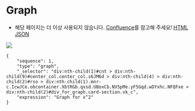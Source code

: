 # Graph
- 해당 페이지는 더 이상 사용되지 않습니다. [Confluence](https://ascentkorea.atlassian.net/wiki/spaces/CJHZ/pages/397606925/Features)를 참고해 주세요!
[HTML](https://ascentkorea-docs.github.io/mobile/features/graph/sample.html) [JSON](https://ascentkorea-docs.github.io/mobile/features/graph/sample.json)

![](https://lh5.googleusercontent.com/XoRplnGodSHQJuvGJU3-rcsaYqmBSBbhxZHw-\_fEBFZQ9XCAPpwKV5KkzCB3FMgWlYNF14tuplz-nUUaAqhI1M9JFnHm-lQl8qs4x89cU1hUYoMbI4GLBTbknA6yXOw75IKU9fk)

```
{
    "sequence": 1,
    "type": "graph",
    "_selector": "div:nth-child(1)#cnt > div:nth-child(9)#center_col.center_col.s6JM6d > div:nth-child(4) > div:nth-child(2)#rso > div:nth-child(1).mnr-c.IcwJCe.obcontainer.XbtRGb.qxsd.UBoxCb.NV5pMe.yF5Gqd.wDYxhc.NFQFxe > div:nth-child(2)#div_for_graph.card-section.vk_c",
    "expression": "Graph for x^​2"
}
```
